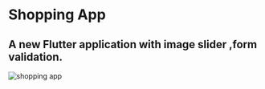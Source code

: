 # Shopping App

## A new Flutter application with image slider ,form validation.



![shopping app](https://user-images.githubusercontent.com/69324228/107373056-f4d46480-6a9a-11eb-87f2-99163cc8fd4b.gif)
